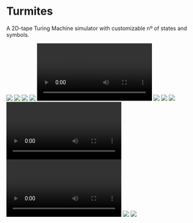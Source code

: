 # Turmites

A 2D-tape Turing Machine simulator with customizable nº of states and symbols.

![](https://i.imgur.com/upvZFBQ.png)
![](https://i.imgur.com/tRTM4tf.png)
![](https://i.imgur.com/tamxiqb.png)
![](https://i.imgur.com/YlvWHPb.png)
![](https://i.imgur.com/MVVAy5R.mp4)
![](https://i.imgur.com/y2UaOhN.png)
![](https://i.imgur.com/9EFzNic.gif)
![](https://i.imgur.com/7GGDfex.png)
![](https://i.imgur.com/3epX3wN.mp4)
![](https://i.imgur.com/ZaVvlDj.mp4)
![](https://i.imgur.com/epvW5tJ.png)
![](https://i.imgur.com/jYPUlVO.png)
